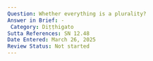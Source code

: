 ```yaml
---
Question: Whether everything is a plurality?
Answer in Brief: -
 Category: Diṭṭhigato
Sutta References: SN 12.48
Date Entered: March 26, 2025
Review Status: Not started
---
```

